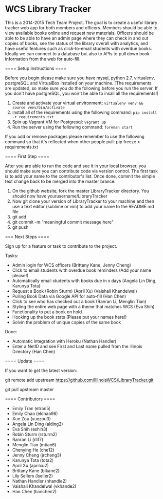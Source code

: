 WCS Library Tracker 
=============

This is a 2014-2015 Tech Team Project. 
The goal is to create a useful library tracker web app for both members and officers. Members should be able to view available books online and request new materials. Officers should be able to be able to have an admin page where they can check in and out copies of books, see the status of the library overall with analytics, and have useful features such as click-to-email students with overdue books. Ideally we can connect to a database but also to APIs to pull down book information from the web for auto-fill. 

==== Setup Instructions ====

Before you begin please make sure you have mysql, python 2.7, virtualenv, postgreSQL and VirtualBox installed on your machine.
[The requirements are updated, so make sure you do the following before you run the server. If you don't have postgreSQL, you won't be able to insall all the requirements!]

1. Create and activate your virtual environment: `virtualenv venv && source venv/bin/activate`
2. Install all of the requirements using the following command:
`pip install -r requirements.txt`
3. Spin up Vagrant VM for Postgresql: `vagrant up`
3. Run the server using the following command: `foreman start`

If you add or remove packages please remember to use the following command so that it's reflected when other people pull:
pip freeze > requirements.txt

==== First Step ====

After you are able to run the code and see it in your local browser,
you should make sure you can contribute code via version control. 
The first task is to add your name to the contributor's list. 
Once done, commit the simple text change back to be merged into the master brance. 

1. On the github website, fork the master LibraryTracker directory. You should now have yourusername/LibraryTracker
2. Now git clone your version of LibraryTracker to your machine and then use a text editor (sublime or vim) to add your name to the README.md file
3. git add . 
4. git commit -m "meaningful commit message here"
5. git push

=== Next Steps ====

Sign up for a feature or task to contribute to the project.

Tasks:

- Admin login for WCS officers (Brittany Kane, Jenny Cheng)
- Click to email students with overdue book reminders (Add your name please!)
- Automatically email students with books due in x days (Angela Lin Ding, Karunya Tota)
- Request a Book (Robin Sturm) (April Xu) (Vaishali Khandelwal)
- Pulling Book Data via Google API for auto-fill (Han Chen)
- Click to see who has checked out a book (Ranran Li, Menglin Tian)
- Styling the entire web page with a theme that matches WCS (Eva Shih)
- Functionality to put a book on hold 
- Hooking up the book stats (Please put your names here!)
- Solvin the problem of unique copies of the same book 

Done:
- Automatic integration with Heroku (Nathan Handler)
- Enter a NetID and see First and Last name pulled from the Illinois Directory (Han Chen)

==== Update ====

If you want to get the latest version: 

  git remote add upstream https://github.com/IllinoisWCS/LibraryTracker.git

  git pull upstream master
  
==== Contributors ====

- Emily Tran (etran5)
- Emily Chao (elchao96)
- Xue Zou (xuezou3)
- Angela Lin Ding (alding2)
- Eva Shih (eshih3)
- Robin Sturm (rsturm2)
- Ranran Li (rli17)
- Menglin Tian (mtian6)
- Chenying He (che12)
- Jenny Cheng (jrcheng3)
- Karunya Tota (tota2)
- April Xu (aprilxu2)
- Brittany Kane (blkane2)
- Lily Sellers (lseller2)
- Nathan Handler (nhandle2)
- Vaishali Khandelwal (vkhande2)
- Han Chen (hanchen2)

